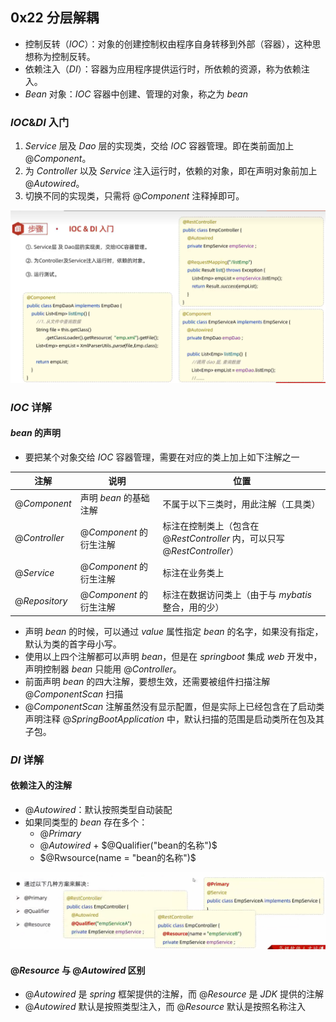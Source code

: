 ## 0x22 分层解耦

- 控制反转（$IOC$）：对象的创建控制权由程序自身转移到外部（容器），这种思想称为控制反转。
- 依赖注入（$DI$）：容器为应用程序提供运行时，所依赖的资源，称为依赖注入。
- $Bean$ 对象：$IOC$ 容器中创建、管理的对象，称之为 $bean$

### $IOC\&DI$ 入门

1. $Service$ 层及 $Dao$ 层的实现类，交给 $IOC$ 容器管理。即在类前面加上 $@Component$。
2. 为 $Controller$ 以及 $Service$ 注入运行时，依赖的对象，即在声明对象前加上 $@Autowired$。
3. 切换不同的实现类，只需将 $@Component$ 注释掉即可。

![0x22 IOC&DI](../assets/0x22%20IOC&DI.png)

### $IOC$ 详解

#### $bean$ 的声明

- 要把某个对象交给 $IOC$ 容器管理，需要在对应的类上加上如下注解之一

| 注解 | 说明 | 位置 |
| ---- | ---- | ---- |
| $@Component$ | 声明 $bean$ 的基础注解 | 不属于以下三类时，用此注解（工具类） |
| $@Controller$ | $@Component$ 的衍生注解 | 标注在控制类上（包含在 $@RestController$ 内，可以只写 $@RestController$） |
| $@Service$ | $@Component$ 的衍生注解 | 标注在业务类上 |
| $@Repository$ | $@Component$ 的衍生注解 | 标注在数据访问类上（由于与 $mybatis$ 整合，用的少） |

- 声明 $bean$ 的时候，可以通过 $value$ 属性指定 $bean$ 的名字，如果没有指定，默认为类的首字母小写。
- 使用以上四个注解都可以声明 $bean$，但是在 $springboot$ 集成 $web$ 开发中，声明控制器 $bean$ 只能用 $@Controller$。
- 前面声明 $bean$ 的四大注解，要想生效，还需要被组件扫描注解 $@ComponentScan$ 扫描
- $@ComponentScan$ 注解虽然没有显示配置，但是实际上已经包含在了启动类声明注释 $@SpringBootApplication$ 中，默认扫描的范围是启动类所在包及其子包。

### $DI$ 详解

#### 依赖注入的注解

- $@Autowired$：默认按照类型自动装配
- 如果同类型的 $bean$ 存在多个：
  - $@Primary$
  - $@Autowired$ + $@Qualifier("bean的名称")$
  - $@Rwsource(name = "bean的名称")$

![0x22 DI](../assets/0x22%20DI.png)

#### $@Resource$ 与 $@Autowired$ 区别

- $@Autowired$ 是 $spring$ 框架提供的注解，而 $@Resource$ 是 $JDK$ 提供的注解
- $@Autowired$ 默认是按照类型注入，而 $@Resource$ 默认是按照名称注入